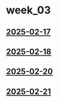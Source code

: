 # week_03 <!-- markmap: foldAll -->
## [2025-02-17](2025-02-17/2025-02-17.html)
## [2025-02-18](2025-02-18/2025-02-18.html)
## [2025-02-20](2025-02-20/2025-02-20.html)
## [2025-02-21](2025-02-21/2025-02-21.html)
